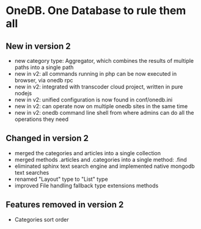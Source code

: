 # OneDB. One Database to rule them all

## New in version 2

* new category type: Aggregator, which combines the results of multiple paths into a single path
* new in v2: all commands running in php can be now executed in browser, via onedb rpc
* new in v2: integrated with transcoder cloud project, written in pure nodejs
* new in v2: unified configuration is now found in conf/onedb.ini
* new in v2: can operate now on multiple onedb sites in the same time
* new in v2: onedb command line shell from where admins can do all the operations they need

## Changed in version 2

* merged the categories and articles into a single collection
* merged methods .articles and .categories into a single method: .find
* eliminated sphinx text search engine and implemented native mongodb text searches
* renamed "Layout" type to "List" type
* improved File handling fallback type extensions methods

## Features removed in version 2

* Categories sort order